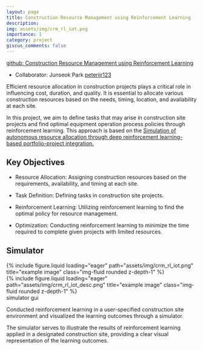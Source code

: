 ```yaml
---
layout: page
title: Construction Resource Management using Reinforcement Learning
description: 
img: assets/img/crm_rl_iot.png
importance: 1
category: project
giscus_comments: false
---
```


[github: Construction Resource Management using Reinforcement Learning](https://github.com/go0leum/crm_rl_iot.git)

- Collaborator: Junseok Park [peterijr123](https://github.com/peterjr123)

Efficient resource allocation in construction projects plays a critical role in influencing cost, duration, and quality. It is essential to allocate various construction resources based on the needs, timing, location, and availability at each site.

In this project, we aim to define tasks that may arise in construction site projects and find optimal equipment operation process policies through reinforcement learning. This approach is based on the [Simulation of autonomous resource allocation through deep reinforcement learning-based portfolio-project integration.](https://doi.org/10.1016/j.autcon.2024.105381)

## Key Objectives

- Resource Allocation: Assigning construction resources based on the requirements, availability, and timing at each site.

- Task Definition: Defining tasks in construction site projects.

- Reinforcement Learning: Utilizing reinforcement learning to find the optimal policy for resource management.

- Optimization: Conducting reinforcement learning to minimize the time required to complete given projects with limited resources.

## Simulator

<div class="row">
    <div class="col-sm mt-3 mt-md-0">
        {% include figure.liquid loading="eager" path="assets/img/crm_rl_iot.png" title="example image" class="img-fluid rounded z-depth-1" %}
    </div>
</div>
<div class="row">
    <div class="col-sm mt-3 mt-md-0">
        {% include figure.liquid loading="eager" path="assets/img/crm_rl_iot_desc.png" title="example image" class="img-fluid rounded z-depth-1" %}
    </div>
</div>
<div class="caption">
    simulator gui
</div>

Conducted reinforcement learning in a user-specified construction site environment and visualized the learning outcomes through a simulator.

The simulator serves to illustrate the results of reinforcement learning applied in a designated construction site, providing a clear visual representation of the learning outcomes.